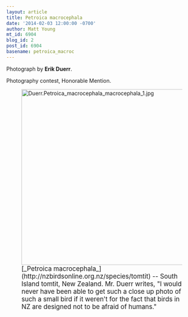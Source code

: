 ```yaml
---
layout: article
title: Petroica macrocephala
date: '2014-02-03 12:00:00 -0700'
author: Matt Young
mt_id: 6904
blog_id: 2
post_id: 6904
basename: petroica_macroc
---
```

Photograph by **Erik Duerr**.

Photography contest, Honorable Mention.

<figure>
<img src="/PT/uploads/2014/Duerr.Petroica_macrocephala_macrocephala_1.jpg" alt="Duerr.Petroica_macrocephala_macrocephala_1.jpg" width="600" height="462" />
<figcaption markdown="span">
<big>[_Petroica macrocephala_](http://nzbirdsonline.org.nz/species/tomtit) -- South Island tomtit, New Zealand.  Mr. Duerr writes, "I would never have been  able to get such a close up photo of such a small bird if it weren't  for the fact that birds in NZ are designed not to be afraid of  humans."</big>

</figcaption>
</figure>
